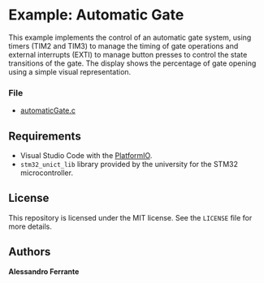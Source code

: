 # Example: Automatic Gate
This example implements the control of an automatic gate system, using timers (TIM2 and TIM3) to manage the timing of gate operations and external interrupts (EXTI) to manage button presses to control the state transitions of the gate. The display shows the percentage of gate opening using a simple visual representation.

### File
- [automaticGate.c](https://github.com/AlessandroFerrante/Embedded-Systems/blob/main/Examples/AutomaticGate/automaticGate.c)

## Requirements
- Visual Studio Code with the [PlatformIO](https://platformio.org/).
- `stm32_unict_lib` library provided by the university for the STM32 microcontroller.

## License
This repository is licensed under the MIT license. See the `LICENSE` file for more details.

## Authors
**Alessandro Ferrante**

